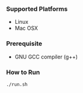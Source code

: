 ### Supported Platforms

- Linux
- Mac OSX

### Prerequisite

- GNU GCC compiler (g++)

### How to Run

```bash
./run.sh
```